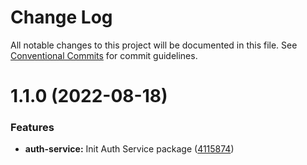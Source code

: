 # Change Log

All notable changes to this project will be documented in this file.
See [Conventional Commits](https://conventionalcommits.org) for commit guidelines.

# 1.1.0 (2022-08-18)


### Features

* **auth-service:** Init Auth Service package ([4115874](https://github.com/detechworld/tto-packages/commit/4115874c32f0ebd93702cfbb575fabfceca13220))
